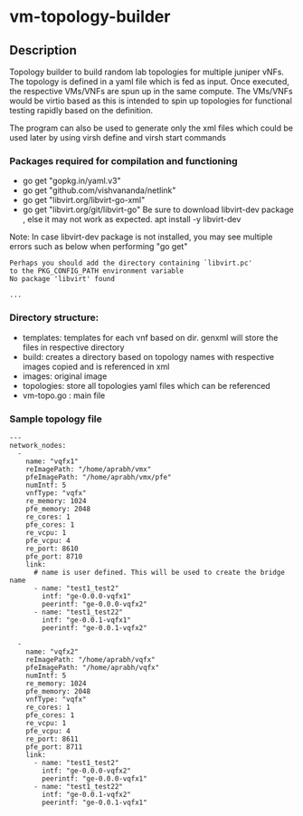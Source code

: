 # vm-topology-builder

## Description 
Topology builder to build random lab topologies for multiple juniper vNFs. The topology is defined in a yaml file which is fed as input. Once executed, the respective VMs/VNFs are spun up in the same compute.
The VMs/VNFs would be virtio based as this is intended to spin up topologies for functional testing rapidly based on the definition.

The program can also be used to generate only the xml files which could be used later by using virsh define and virsh start commands

### Packages required for compilation and functioning 
- go get "gopkg.in/yaml.v3"
- go get "github.com/vishvananda/netlink"
- go get "libvirt.org/libvirt-go-xml"
- go get "libvirt.org/git/libvirt-go"
    Be sure to download libvirt-dev package , else it may not work as expected. 
    apt install -y libvirt-dev 

Note: In case libvirt-dev package is not installed, you may see multiple errors such as below when performing "go get"

```
Perhaps you should add the directory containing `libvirt.pc'
to the PKG_CONFIG_PATH environment variable
No package 'libvirt' found

...
```

### Directory structure:
- templates: templates for each vnf based on dir. genxml will store the files in respective directory
- build: creates a directory based on topology names with respective images copied and is referenced in xml
- images: original image
- topologies: store all topologies yaml files which can be referenced
- vm-topo.go : main file

### Sample topology file 
```
---
network_nodes:
  - 
    name: "vqfx1"
    reImagePath: "/home/aprabh/vmx"
    pfeImagePath: "/home/aprabh/vmx/pfe"
    numIntf: 5
    vnfType: "vqfx"
    re_memory: 1024
    pfe_memory: 2048
    re_cores: 1
    pfe_cores: 1
    re_vcpu: 1
    pfe_vcpu: 4
    re_port: 8610
    pfe_port: 8710
    link: 
      # name is user defined. This will be used to create the bridge name
      - name: "test1_test2"
        intf: "ge-0.0.0-vqfx1"
        peerintf: "ge-0.0.0-vqfx2"
      - name: "test1_test22"
        intf: "ge-0.0.1-vqfx1"
        peerintf: "ge-0.0.1-vqfx2"

  -
    name: "vqfx2"
    reImagePath: "/home/aprabh/vqfx"
    pfeImagePath: "/home/aprabh/vqfx"
    numIntf: 5
    re_memory: 1024
    pfe_memory: 2048
    vnfType: "vqfx"
    re_cores: 1
    pfe_cores: 1
    re_vcpu: 1
    pfe_vcpu: 4
    re_port: 8611
    pfe_port: 8711
    link:
      - name: "test1_test2"
        intf: "ge-0.0.0-vqfx2"
        peerintf: "ge-0.0.0-vqfx1"
      - name: "test1_test22"
        intf: "ge-0.0.1-vqfx2"
        peerintf: "ge-0.0.1-vqfx1"
```
